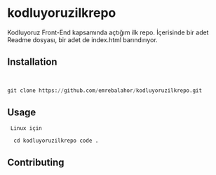 # kodluyoruzilkrepo
Kodluyoruz Front-End kapsamında açtığım ilk repo. İçerisinde bir adet Readme dosyası, bir adet de index.html barındırıyor.

## Installation
 
 ```python
 
 
 git clone https://github.com/emrebalahor/kodluyoruzilkrepo.git

```
 ## Usage
```
 Linux için

  cd kodluyoruzilkrepo code .

  ```
  ## Contributing

  
